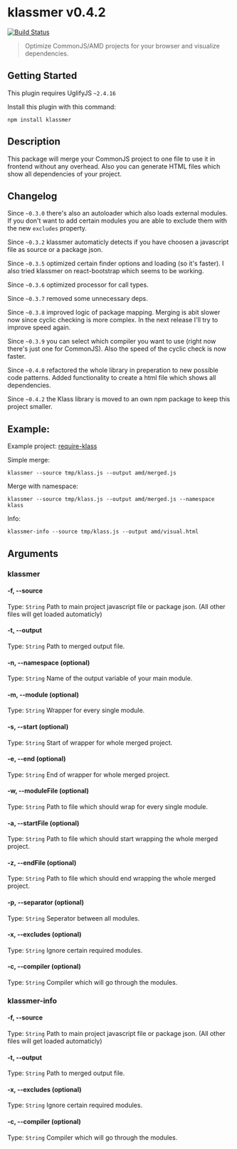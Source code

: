 # klassmer v0.4.2
[![Build Status](https://travis-ci.org/ayecue/klassmer.png?branch=master)](https://travis-ci.org/ayecue/klassmer)

> Optimize CommonJS/AMD projects for your browser and visualize dependencies.


## Getting Started
This plugin requires UglifyJS `~2.4.16`

Install this plugin with this command:

```shell
npm install klassmer
```


## Description

This package will merge your CommonJS project to one file to use it in frontend without any overhead. Also you can generate HTML files which show all dependencies of your project.

## Changelog

Since `~0.3.0` there's also an autoloader which also loads external modules. If you don't want to add certain modules you are able to exclude them with the new `excludes` property.

Since `~0.3.2` klassmer automaticly detects if you have choosen a javascript file as source or a package json.

Since `~0.3.5` optimized certain finder options and loading (so it's faster). I also tried klassmer on react-bootstrap which seems to be working.

Since `~0.3.6` optimized processor for call types.

Since `~0.3.7` removed some unnecessary deps.

Since `~0.3.8` improved logic of package mapping. Merging is abit slower now since cyclic checking is more complex. In the next release I'll try to improve speed again.

Since `~0.3.9` you can select which compiler you want to use (right now there's just one for CommonJS). Also the speed of the cyclic check is now faster.

Since `~0.4.0` refactored the whole library in preperation to new possible code patterns. Added functionality to create a html file which shows all dependencies.

Since `~0.4.2` the Klass library is moved to an own npm package to keep this project smaller.


## Example:

Example project: [require-klass](https://github.com/ayecue/require-klass)

Simple merge:
```shell
klassmer --source tmp/klass.js --output amd/merged.js
```

Merge with namespace:
```shell
klassmer --source tmp/klass.js --output amd/merged.js --namespace klass
```

Info:
```shell
klassmer-info --source tmp/klass.js --output amd/visual.html
```


## Arguments

### klassmer

#### -f, --source
Type: `String`
Path to main project javascript file or package json. (All other files will get loaded automaticly)

#### -t, --output
Type: `String`
Path to merged output file.

#### -n, --namespace (optional)
Type: `String`
Name of the output variable of your main module.

#### -m, --module (optional)
Type: `String`
Wrapper for every single module.

#### -s, --start (optional)
Type: `String`
Start of wrapper for whole merged project.

#### -e, --end (optional)
Type: `String`
End of wrapper for whole merged project.

#### -w, --moduleFile (optional)
Type: `String`
Path to file which should wrap for every single module.

#### -a, --startFile (optional)
Type: `String`
Path to file which should start wrapping the whole merged project.

#### -z, --endFile (optional)
Type: `String`
Path to file which should end wrapping the whole merged project.

#### -p, --separator (optional)
Type: `String`
Seperator between all modules.

#### -x, --excludes (optional)
Type: `String`
Ignore certain required modules.

#### -c, --compiler (optional)
Type: `String`
Compiler which will go through the modules.


### klassmer-info

#### -f, --source
Type: `String`
Path to main project javascript file or package json. (All other files will get loaded automaticly)

#### -t, --output
Type: `String`
Path to merged output file.

#### -x, --excludes (optional)
Type: `String`
Ignore certain required modules.

#### -c, --compiler (optional)
Type: `String`
Compiler which will go through the modules.